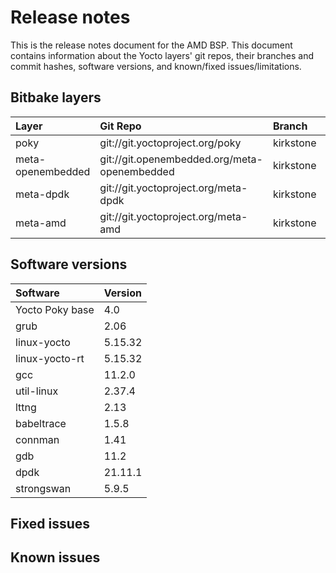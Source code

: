 # Release notes

This is the release notes document for the AMD BSP. This document contains
information about the Yocto layers' git repos, their branches and commit
hashes, software versions, and known/fixed issues/limitations.

## Bitbake layers
| Layer             | Git Repo                                     | Branch    | Commit Hash/Tag                          |
|:------------------|:---------------------------------------------|:----------|:-----------------------------------------|
| poky              | git://git.yoctoproject.org/poky              | kirkstone | tags/yocto-4.0                           |
| meta-openembedded | git://git.openembedded.org/meta-openembedded | kirkstone | 64156a6f8f3b4527c4732c91936aee0a167acb48 |
| meta-dpdk         | git://git.yoctoproject.org/meta-dpdk         | kirkstone | 09098721b1c78ee812ee287f6b366a47f4b5be87 |
| meta-amd          | git://git.yoctoproject.org/meta-amd          | kirkstone | tags/yocto-4.0                           |

## Software versions
| Software        | Version  |
|:----------------|:---------|
| Yocto Poky base | 4.0      |
| grub            | 2.06     |
| linux-yocto     | 5.15.32  |
| linux-yocto-rt  | 5.15.32  |
| gcc             | 11.2.0   |
| util-linux      | 2.37.4   |
| lttng           | 2.13     |
| babeltrace      | 1.5.8    |
| connman         | 1.41     |
| gdb             | 11.2     |
| dpdk            | 21.11.1  |
| strongswan      | 5.9.5    |

## Fixed issues

## Known issues
